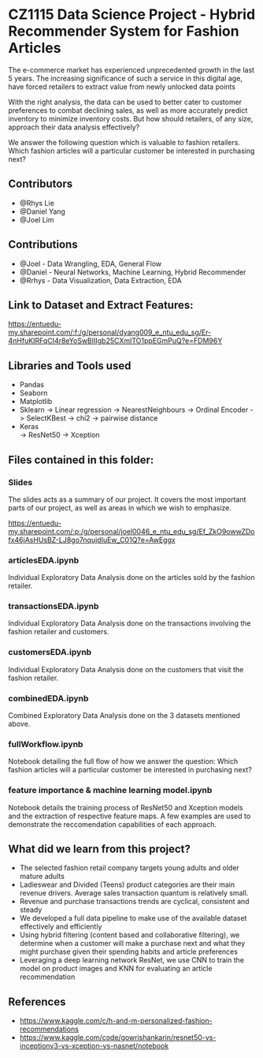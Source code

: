 # CZ1115 Data Science Project - Hybrid Recommender System for Fashion Articles

The e-commerce market has experienced unprecedented growth in the last 5 years. The increasing significance of such a service in this digital age, have forced retailers to extract value from newly unlocked data points

With the right analysis, the data can be used to better cater to customer preferences to combat declining sales, as well as more accurately predict inventory to minimize inventory costs.
But how should retailers, of any size, approach their data analysis effectively?

We answer the following question which is valuable to fashion retailers. Which fashion articles will a particular customer be interested in purchasing next?

## Contributors

- @Rhys Lie
- @Daniel Yang
- @Joel Lim

## Contributions

- @Joel - Data Wrangling, EDA, General Flow
- @Daniel - Neural Networks, Machine Learning, Hybrid Recommender
- @Rrhys - Data Visualization, Data Extraction, EDA

## Link to Dataset and Extract Features:

https://entuedu-my.sharepoint.com/:f:/g/personal/dyang009_e_ntu_edu_sg/Er-4nHfuKIRFqCI4r8eYoSwBIIIgb25CXmITO1ppEGmPuQ?e=FDM96Y

## Libraries and Tools used

- Pandas
- Seaborn
- Matplotlib
- Sklearn
  -> Linear regression
  -> NearestNeighbours
  -> Ordinal Encoder
  -> SelectKBest
  -> chi2
  -> pairwise distance
- Keras  
  -> ResNet50
  -> Xception

## Files contained in this folder:

### Slides

The slides acts as a summary of our project. It covers the most important parts of our project, as well as areas in which we wish to emphasize.

https://entuedu-my.sharepoint.com/:p:/g/personal/joel0046_e_ntu_edu_sg/Ef_ZkO9owwZDofx46jAsHUsBZ-LJ8go7nqujdIuEw_C01Q?e=AwEggx

### articlesEDA.ipynb

Individual Exploratory Data Analysis done on the articles sold by the fashion retailer.

### transactionsEDA.ipynb

Individual Exploratory Data Analysis done on the transactions involving the fashion retailer and customers.

### customersEDA.ipynb

Individual Exploratory Data Analysis done on the customers that visit the fashion retailer.

### combinedEDA.ipynb

Combined Exploratory Data Analysis done on the 3 datasets mentioned above.

### fullWorkflow.ipynb

Notebook detailing the full flow of how we answer the question: Which fashion articles will a particular customer be interested in purchasing next?

### feature importance & machine learning model.ipynb

Notebook details the training process of ResNet50 and Xception models and the extraction of respective feature maps. A few examples are used to demonstrate the reccomendation capabilities of each approach.

## What did we learn from this project?

- The selected fashion retail company targets young adults and older mature adults
- Ladieswear and Divided (Teens) product categories are their main revenue drivers. Average sales transaction quantum is relatively small.
- Revenue and purchase transactions trends are cyclical, consistent and steady
- We developed a full data pipeline to make use of the available dataset effectively and efficiently
- Using hybrid filtering (content based and collaborative filtering), we determine when a customer will make a purchase next and what they might purchase given their spending habits and article preferences
- Leveraging a deep learning network ResNet, we use CNN to train the model on product images and KNN for evaluating an article recommendation

## References

- https://www.kaggle.com/c/h-and-m-personalized-fashion-recommendations
- https://www.kaggle.com/code/gowrishankarin/resnet50-vs-inceptionv3-vs-xception-vs-nasnet/notebook
